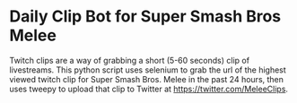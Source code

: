 # Daily Clip Bot for Super Smash Bros Melee

Twitch clips are a way of grabbing a short (5-60 seconds) clip of livestreams. This python script uses selenium to grab the url of the highest viewed twitch clip for Super Smash Bros. Melee in the past 24 hours, then uses tweepy to upload that clip to Twitter at https://twitter.com/MeleeClips.